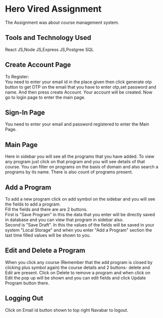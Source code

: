 
# Hero Vired Assignment
The Assignment was about course management system.
## Tools and Technology Used  
React JS,Node JS,Express JS,Postgree SQL  
## Create Account Page
To Register:     
You need to enter your email id in the place given then click generate otp button to get OTP on the email that you have to enter otp,set password and name. And then press create Account. Your account will be created. Now go to login page to enter the main page.
## Sign-In Page
You need to enter your email and password registered to enter the Main Page.
## Main Page
Here in sidebar you will see all the programs that you have added. To view any program just click on that program and you will see details of that course.
You can filter on programs on the basis of domain and also search a programs by its name. There is also count of programs present.   
## Add a Program  
To add a new program click on add symbol on the sidebar and you will see the fields to add a program.  
Fill the fields and there are are 2 buttons.  
First is "Save Program" in this the data that you enter will be directly saved in database and you can view that program in sidebar also.  
Second is "Save Draft". In this the values of the fields will be saved in your system "Local Storage" and when you enter "Add a Program" section the last time filled values will be shown to you.    
## Edit and Delete a Program  
When you click any course (Remember that the add program is closed by clicking plus symbol again) the course details and 2 buttons- delete and Edit are present. Click on Delete to remove a program and when click on Edit the pop up will be shown and you can edit fields and click Update Program button there. 
## Logging Out
Click on Email id button shown to top right Navabar to logout.